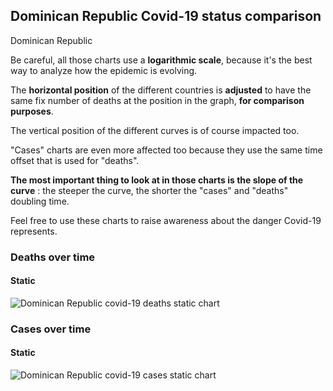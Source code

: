 ## Dominican Republic Covid-19 status comparison 

Dominican Republic



Be careful, all those charts use a **logarithmic scale**, because it's the best way to analyze how the epidemic is evolving.
 
The **horizontal position** of the different countries is **adjusted** to have the same fix number of deaths at the position in the graph, **for comparison purposes**.

The vertical position of the different curves is of course impacted too.

"Cases" charts are even more affected too because they use the same time offset that is used for "deaths".

**The most important thing to look at in those charts is the slope of the curve** : the steeper the curve, the shorter the "cases" and "deaths" doubling time.

Feel free to use these charts to raise awareness about the danger Covid-19 represents. 


 
### Deaths over time
 
#### Static
![Dominican Republic covid-19 deaths static chart](https://raw.githubusercontent.com/madlag/coronavirus_study/master/notebooks/graphs/2020-03-21/countries/Dominican_Republic/2020-03-21_Dominican_Republic_deaths.png "Dominican Republic covid-19 deaths static chart")   

 
### Cases over time
 
#### Static
![Dominican Republic covid-19 cases static chart](https://raw.githubusercontent.com/madlag/coronavirus_study/master/notebooks/graphs/2020-03-21/countries/Dominican_Republic/2020-03-21_Dominican_Republic_cases.png "Dominican Republic covid-19 cases static chart")   

